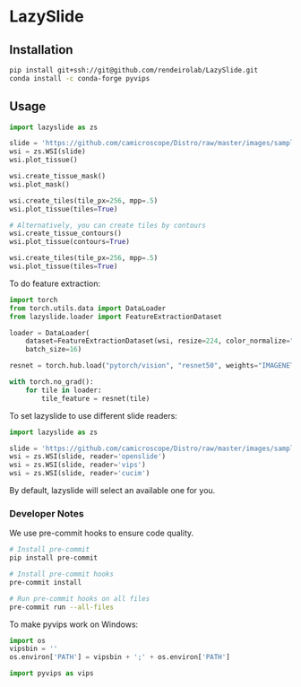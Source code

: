 # LazySlide


## Installation

```bash
pip install git+ssh://git@github.com/rendeirolab/LazySlide.git
conda install -c conda-forge pyvips
```

## Usage

```python
import lazyslide as zs

slide = 'https://github.com/camicroscope/Distro/raw/master/images/sample.svs'  # Your SVS file
wsi = zs.WSI(slide)
wsi.plot_tissue()

wsi.create_tissue_mask()
wsi.plot_mask()

wsi.create_tiles(tile_px=256, mpp=.5)
wsi.plot_tissue(tiles=True)

# Alternatively, you can create tiles by contours
wsi.create_tissue_contours()
wsi.plot_tissue(contours=True)

wsi.create_tiles(tile_px=256, mpp=.5)
wsi.plot_tissue(tiles=True)
```

To do feature extraction:
```python
import torch
from torch.utils.data import DataLoader
from lazyslide.loader import FeatureExtractionDataset

loader = DataLoader(
    dataset=FeatureExtractionDataset(wsi, resize=224, color_normalize="macenko"), 
    batch_size=16)

resnet = torch.hub.load("pytorch/vision", "resnet50", weights="IMAGENET1K_V2")

with torch.no_grad():
    for tile in loader:
        tile_feature = resnet(tile)
```

To set lazyslide to use different slide readers:

```python
import lazyslide as zs

slide = 'https://github.com/camicroscope/Distro/raw/master/images/sample.svs'  # Your SVS file
wsi = zs.WSI(slide, reader='openslide')
wsi = zs.WSI(slide, reader='vips')
wsi = zs.WSI(slide, reader='cucim')

```

By default, lazyslide will select an available one for you.

### Developer Notes

We use pre-commit hooks to ensure code quality.

```bash
# Install pre-commit
pip install pre-commit

# Install pre-commit hooks
pre-commit install

# Run pre-commit hooks on all files
pre-commit run --all-files
```

To make pyvips work on Windows:

```python
import os
vipsbin = ''
os.environ['PATH'] = vipsbin + ';' + os.environ['PATH']

import pyvips as vips
```

